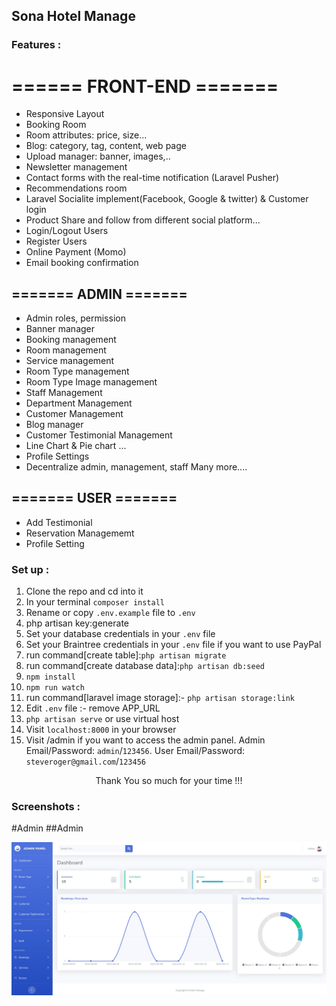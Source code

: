 ## Sona Hotel Manage


### Features :
# ====== FRONT-END =======

- Responsive Layout
- Booking Room
- Room attributes: price, size...
- Blog: category, tag, content, web page 
- Upload manager: banner, images,..
- Newsletter management
- Contact forms with the real-time notification (Laravel Pusher)
- Recommendations room
- Laravel Socialite implement(Facebook, Google & twitter) & Customer login
- Product Share and follow from different social platform...
- Login/Logout Users
- Register Users
- Online Payment (Momo)
- Email booking confirmation

## ======= ADMIN =======

- Admin roles, permission
- Banner manager
- Booking management
- Room management
- Service management
- Room Type management
- Room Type Image management
- Staff Management
- Department Management
- Customer Management
- Blog manager
- Customer Testimonial Management
- Line Chart & Pie chart ...
- Profile Settings
- Decentralize admin, management, staff
Many more....


## ======= USER =======

- Add Testimonial
- Reservation Managememt
- Profile Setting

### Set up :

1. Clone the repo and cd into it
2. In your terminal ```composer install```
3. Rename or copy ```.env.example``` file to ``.env``
4. php artisan key:generate
5. Set your database credentials in your ```.env``` file
6. Set your Braintree credentials in your ```.env``` file if you want to use PayPal
7. run command[create table]:```php artisan migrate```
8. run command[create database data]:```php artisan db:seed```
9. ```npm install```
10. ```npm run watch```
11. run command[laravel image storage]:-  ```php artisan storage:link```
12. Edit ```.env``` file :- remove APP_URL
13. ```php artisan serve``` or use virtual host
14. Visit ```localhost:8000``` in your browser
15. Visit /admin if you want to access the admin panel. Admin Email/Password: ```admin```/```123456```. User Email/Password: ```steveroger@gmail.com```/```123456```

<p style="text-align:center">Thank You so much for your time !!!</p>


### Screenshots :
#Admin 
##Admin

![admin](https://github.com/minhlam3118410220/Hotel_Manage/blob/main/screenshot/admin1.jpg)





